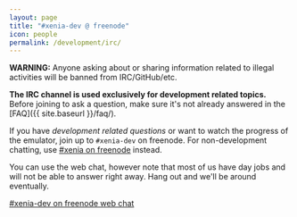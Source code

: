 ```yaml
---
layout: page
title: "#xenia-dev @ freenode"
icon: people
permalink: /development/irc/
---
```


<strong class="blink">WARNING:</strong>
Anyone asking about or sharing information related to illegal activities
will be banned from IRC/GitHub/etc.

**The IRC channel is used exclusively for development related topics.**
Before joining to ask a question, make sure it's not already answered in the
[FAQ]({{ site.baseurl }}/faq/).

If you have *development related questions* or want to watch the progress of
the emulator, join up to `#xenia-dev` on freenode. For non-development chatting,
use [#xenia on freenode](http://webchat.freenode.net/?channels=%23xenia) instead.

You can use the web chat, however note that most of us have day jobs and will
not be able to answer right away. Hang out and we'll be around eventually.

[#xenia-dev on freenode web chat](http://webchat.freenode.net/?channels=%23xenia-dev)
